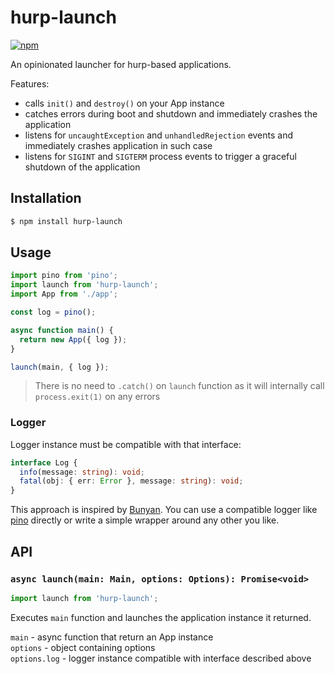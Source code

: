 # hurp-launch

[![npm](https://img.shields.io/npm/v/hurp-launch.svg?style=flat-square)](https://www.npmjs.com/package/hurp-launch)

An opinionated launcher for hurp-based applications.

Features:
- calls `init()` and `destroy()` on your App instance
- catches errors during boot and shutdown and immediately crashes the application
- listens for `uncaughtException` and `unhandledRejection` events and immediately crashes application in such case
- listens for `SIGINT` and `SIGTERM` process events to trigger a graceful shutdown of the application

## Installation

```bash
$ npm install hurp-launch
```

## Usage

```typescript
import pino from 'pino';
import launch from 'hurp-launch';
import App from './app';

const log = pino();

async function main() {
  return new App({ log });
}

launch(main, { log });
```

> There is no need to `.catch()` on `launch` function as it will internally call `process.exit(1)` on any errors

### Logger

Logger instance must be compatible with that interface:

```typescript
interface Log {
  info(message: string): void;
  fatal(obj: { err: Error }, message: string): void;
}
```

This approach is inspired by [Bunyan](https://github.com/trentm/node-bunyan). You can use a compatible logger like [pino](https://github.com/pinojs/pino) directly or write a simple wrapper around any other you like.

## API

### `async launch(main: Main, options: Options): Promise<void>`

```ts
import launch from 'hurp-launch';
```

Executes `main` function and launches the application instance it returned.

`main` - async function that return an App instance  
`options` - object containing options  
`options.log` - logger instance compatible with interface described above  
